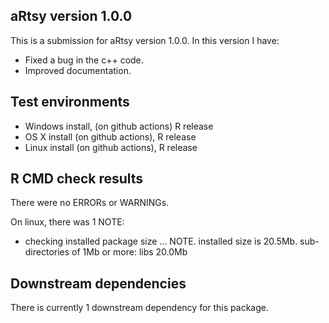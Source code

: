## aRtsy version 1.0.0
This is a submission for aRtsy version 1.0.0. In this version I have:

* Fixed a bug in the c++ code.
* Improved documentation.

## Test environments
* Windows install, (on github actions) R release
* OS X install (on github actions), R release
* Linux install (on github actions), R release

## R CMD check results
There were no ERRORs or WARNINGs.

On linux, there was 1 NOTE:

* checking installed package size ... NOTE. installed size is 20.5Mb. sub-directories of 1Mb or more: libs 20.0Mb

## Downstream dependencies
There is currently 1 downstream dependency for this package.
